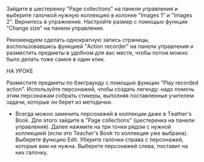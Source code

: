 Зайдите в шестеренку "Page collections" на панели управления и выберите галочкой нужную коллекцию в колонке "Images 1" и "Images 2". Вернитесь в упражнение. Настройте размер с помощью функции "Change size" на панели управления.

Рекомендуем сделать однократную запись страницы, воспользовавшись функцией "Action recorder" на панели управления и разместить предметы в удобном для вас месте, чтобы потом можно было делать тоже самое в один клик.

НА УРОКЕ

Разместите предметы по бэкграунду с помощью функции "Play recorded action". Используйте персонажей, чтобы создать легенду: надо помочь этим персонажам собрать стикеры, выполняя поставленные учителем задачи, которые он берет из методички.

* Всегда можно заменить персонажей в коллекции даже в Тeather's Book. Для этого зайдите в "Page collections" (шестеренка на панели управления). Далее нажмите на три точки рядом с нужной коллекцией (если это Teacher's Book то коллекция уже выбрана). Выберете функцию Edit. Уберите галочки справа с персонажей, которые вам не нужна. Выберете персонажей слева, поставит на них галочку.
